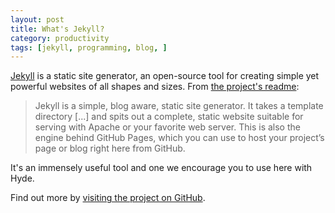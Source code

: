 ```yaml
---
layout: post
title: What's Jekyll?
category: productivity
tags: [jekyll, programming, blog, ]
---
```


[Jekyll](http://jekyllrb.com) is a static site generator, an open-source tool for creating simple yet powerful websites of all shapes and sizes. From [the project's readme](https://github.com/mojombo/jekyll/blob/master/README.markdown):

  > Jekyll is a simple, blog aware, static site generator. It takes a template directory [...] and spits out a complete, static website suitable for serving with Apache or your favorite web server. This is also the engine behind GitHub Pages, which you can use to host your project’s page or blog right here from GitHub. <br>

It's an immensely useful tool and one we encourage you to use here with Hyde.

Find out more by [visiting the project on GitHub](https://github.com/mojombo/jekyll).